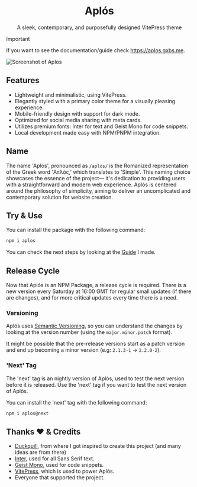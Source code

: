 <div align="center">
<h1>Aplós</h1>
  
A sleek, contemporary, and purposefully designed VitePress theme

</div>

> [!IMPORTANT]
If you want to see the documentation/guide check <https://aplos.gxbs.me>.

![Screenshot of Aplos](https://github.com/GabsEdits/aplos/assets/110247388/3c98f962-b560-442a-9f56-9b805156a272)

## Features

- Lightweight and minimalistic, using VitePress.
- Elegantly styled with a primary color theme for a visually pleasing experience.
- Mobile-friendly design with support for dark mode.
- Optimized for social media sharing with meta cards.
- Utilizes premium fonts: Inter for text and Geist Mono for code snippets.
- Local development made easy with NPM/PNPM integration.

## Name

The name 'Aplós', pronounced as `/aplós/` is the Romanized representation of the Greek word 'Απλός,' which translates to 'Simple'. This naming choice showcases the essence of the project— it's dedication to providing users with a straightforward and modern web experience. Aplós is centered around the philosophy of simplicity, aiming to deliver an uncomplicated and contemporary solution for website creation.

## Try & Use

You can install the package with the following command:

```bash
npm i aplos
```

You can check the next steps by looking at the [Guide](https://aplos.gxbs.me/guide/) I made.

## Release Cycle

Now that Aplós is an NPM Package, a release cycle is required. There is a new version every Saturday at 16:00 GMT for regular small updates (if there are changes), and for more critical updates every time there is a need.

### Versioning

Aplós uses [Semantic Versioning](https://semver.org/), so you can understand the changes by looking at the version number (using the `major.minor.patch` format).

It might be possible that the pre-release versions start as a patch version and end up becoming a minor version (e.g: `2.1.3-1` -> `2.2.0-2`).

### 'Next' Tag

The 'next' tag is an nightly version of Aplós, used to test the next version before it is released. Use the 'next' tag if you want to test the next version of Aplós.

You can install the 'next' tag with the following command:

```bash
npm i aplos@next
```

## Thanks ❤ & Credits️

- [Duckquill](https://daudix.codeberg.page/duckquill), from where I got inspired to create this project (and many ideas are from there)
- [Inter](https://rsms.me/inter/), used for all Sans Serif text.
- [Geist Mono](https://vercel.com/font/), used for code snippets.
- [VitePress](https://vitepress.dev), which is used to power Aplós.
- Everyone that supported the project.
